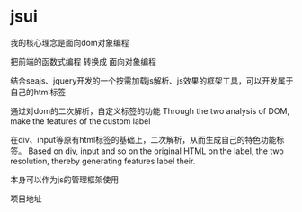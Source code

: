 jsui
=====
我的核心理念是面向dom对象编程

把前端的函数式编程 转换成 面向对象编程


结合seajs、jquery开发的一个按需加载js解析、js效果的框架工具，可以开发属于自己的html标签

通过对dom的二次解析，自定义标签的功能 Through the two analysis of DOM, make the features of the custom label

在div、input等原有html标签的基础上，二次解析，从而生成自己的特色功能标签。 Based on div, input and so on the original HTML on the label, the two resolution, thereby generating features label their.

本身可以作为js的管理框架使用

项目地址


